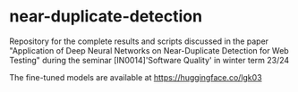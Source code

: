 # near-duplicate-detection
Repository for the complete results and scripts discussed in the paper "Application of Deep Neural Networks on Near-Duplicate Detection for Web Testing" during the seminar [IN0014]'Software Quality' in winter term 23/24

The fine-tuned models are available at https://huggingface.co/lgk03
